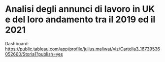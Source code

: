 # Analisi degli annunci di lavoro in UK e del loro andamento tra il 2019 ed il 2021

Dashboard: https://public.tableau.com/app/profile/julius.maliwat/viz/Cartella3_16739536052660/Storia1?publish=yes
